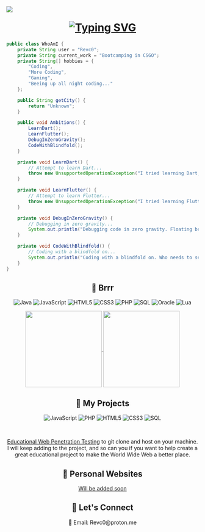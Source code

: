 <img align="left" src="https://visitor-badge.laobi.icu/badge?page_id=Revc0.Revc0&left_color=red&right_color=grey">

<!-- Introduction -->
<h1 align="center">
<a href="https://git.io/typing-svg"><img src="https://readme-typing-svg.demolab.com?font=Righteous&weight=1000&size=30&pause=1000&color=8C6CFF&background=26FF3800&center=true&vCenter=true&width=500&height=70&lines=Hi+I'm+Revc0;Welcome+to+my+Github+profile" alt="Typing SVG" /></a>
</h1>

```Java
public class WhoAmI {
    private String user = "Revc0";
    private String current_work = "Bootcamping in CSGO";
    private String[] hobbies = {
        "Coding",
        "More Coding",
        "Gaming",
        "Beeing up all night coding..."
    };

    public String getCity() {
        return "Unknown";
    }

    public void Ambitions() {
        LearnDart();
        LearnFlutter();
        DebugInZeroGravity();
        CodeWithBlindfold();
    }

    private void LearnDart() {
        // Attempt to learn Dart...
        throw new UnsupportedOperationException("I tried learning Dart, but I ended up programming the game of darts instead...");
    }

    private void LearnFlutter() {
        // Attempt to learn Flutter...
        throw new UnsupportedOperationException("I tried learning Flutter, but I am still trying to fix that one BUG in my last project...");
    }

    private void DebugInZeroGravity() {
        // Debugging in zero gravity...
        System.out.println("Debugging code in zero gravity. Floating breakpoints, anyone?");
    }

    private void CodeWithBlindfold() {
        // Coding with a blindfold on...
        System.out.println("Coding with a blindfold on. Who needs to see the code anyway?");
    }
}
```
</div>

<!-- Skills -->
<div align="center">
<h2 align="center">🚀 Brrr</h2>
<p align="center">
  <img src="https://img.shields.io/badge/Java-F89820?style=for-the-badge&logo=java&logoColor=white" alt="Java">
  <img src="https://img.shields.io/badge/JavaScript-F7DF1E?style=for-the-badge&logo=javascript&logoColor=black" alt="JavaScript">
  <img src="https://img.shields.io/badge/HTML5-E34F26?style=for-the-badge&logo=html5&logoColor=white" alt="HTML5">
  <img src="https://img.shields.io/badge/CSS3-1572B6?style=for-the-badge&logo=css3&logoColor=white" alt="CSS3">
  <img src="https://img.shields.io/badge/PHP-777BB4?style=for-the-badge&logo=php&logoColor=white" alt="PHP">
  <img src="https://img.shields.io/badge/SQL-336791?style=for-the-badge&logo=mysql&logoColor=white" alt="SQL">
  <img src="https://img.shields.io/badge/Oracle-F80000?style=for-the-badge&logo=oracle&logoColor=white" alt="Oracle">
  <img src="https://img.shields.io/badge/Lua-2C2D72?style=for-the-badge&logo=lua&logoColor=white" alt="Lua">
</p>
<a href="https://github.com/anuraghazra/github-readme-stats">
  <img height=200 align="center" src="https://github-readme-stats.vercel.app/api?username=Revc0" />
</a>
<a href="https://github.com/anuraghazra/convoychat">
  <img height=200 align="center" src="https://github-readme-stats.vercel.app/api/top-langs?username=Revc0&layout=compact&langs_count=8&card_width=260" />
</a>
    <br>
</div>

<!-- My Projects -->
<h2 align="center">📂 My Projects</h2>

<!-- Educational Penetration Testing Website -->
<p align="center">
  <a>
    <img src="https://img.shields.io/badge/JavaScript-F7DF1E?style=for-the-badge&logo=javascript&logoColor=black" alt="JavaScript">
    <img src="https://img.shields.io/badge/PHP-777BB4?style=for-the-badge&logo=php&logoColor=white" alt="PHP">
    <img src="https://img.shields.io/badge/HTML5-E34F26?style=for-the-badge&logo=html5&logoColor=white" alt="HTML5">
    <img src="https://img.shields.io/badge/CSS3-1572B6?style=for-the-badge&logo=css3&logoColor=white" alt="CSS3">
    <img src="https://img.shields.io/badge/SQL-336791?style=for-the-badge&logo=mysql&logoColor=white" alt="SQL">
  </a>
</p>
<br>
<p align="center">
  <a align="center" href="https://github.com/Revc0/Educational-Java-Web-Penetration-Test">Educational Web Penetration Testing</a>
  to git clone and host on your machine. I will keep adding to the project, and so can you if you want to help create a great educational project to make the World Wide Web a better place.
</p>

<!-- Personal Website -->
<h2 align="center">📝 Personal Websites</h2>
<p align="center">
  <a href="https://ToBeAdded.com">
    Will be added soon
  </a>
</p>

<!-- Contact -->
<h2 align="center">💬 Let's Connect</h2>
<p align="center">
  📧 Email: Revc0@proton.me
</p>
